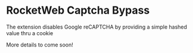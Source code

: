 # RocketWeb Captcha Bypass
The extension disables Google reCAPTCHA by providing a simple hashed value thru a cookie

More details to come soon!
